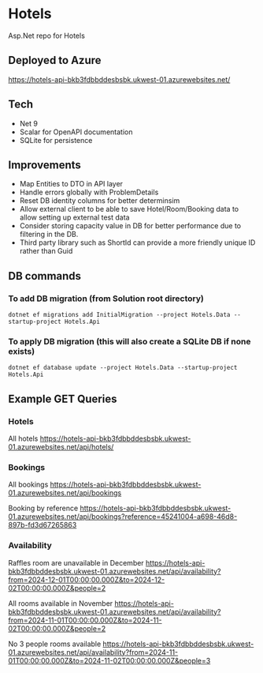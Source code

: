 # Hotels
Asp.Net repo for Hotels

## Deployed to Azure

https://hotels-api-bkb3fdbbddesbsbk.ukwest-01.azurewebsites.net/

## Tech

- Net 9
- Scalar for OpenAPI documentation
- SQLite for persistence

## Improvements

- Map Entities to DTO in API layer
- Handle errors globally with ProblemDetails
- Reset DB identity columns for better determinsim
- Allow external client to be able to save Hotel/Room/Booking data to allow setting up external test data
- Consider storing capacity value in DB for better performance due to filtering in the DB.
- Third party library such as ShortId can provide a more friendly unique ID rather than Guid


## DB commands

### To add DB migration (from Solution root directory)

```
dotnet ef migrations add InitialMigration --project Hotels.Data --startup-project Hotels.Api
```

### To apply DB migration (this will also create a SQLite DB if none exists)

```
dotnet ef database update --project Hotels.Data --startup-project Hotels.Api
```

## Example GET Queries

### Hotels

All hotels
https://hotels-api-bkb3fdbbddesbsbk.ukwest-01.azurewebsites.net/api/hotels/

### Bookings

All bookings
https://hotels-api-bkb3fdbbddesbsbk.ukwest-01.azurewebsites.net/api/bookings

Booking by reference
https://hotels-api-bkb3fdbbddesbsbk.ukwest-01.azurewebsites.net/api/bookings?reference=45241004-a698-46d8-897b-fd3d67265863


### Availability

Raffles room are unavailable in December
https://hotels-api-bkb3fdbbddesbsbk.ukwest-01.azurewebsites.net/api/availability?from=2024-12-01T00:00:00.000Z&to=2024-12-02T00:00:00.000Z&people=2

All rooms available in November
https://hotels-api-bkb3fdbbddesbsbk.ukwest-01.azurewebsites.net/api/availability?from=2024-11-01T00:00:00.000Z&to=2024-11-02T00:00:00.000Z&people=2

No 3 people rooms available
https://hotels-api-bkb3fdbbddesbsbk.ukwest-01.azurewebsites.net/api/availability?from=2024-11-01T00:00:00.000Z&to=2024-11-02T00:00:00.000Z&people=3
